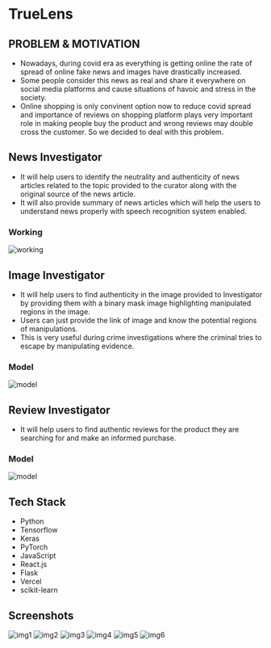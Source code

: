 # TrueLens

## PROBLEM & MOTIVATION 
- Nowadays, during covid era as everything is getting online the rate of spread of online fake news and images have drastically increased. 
- Some people consider this news as real and share it everywhere on social media platforms and cause situations of havoic and stress in the society.
- Online shopping is only convinent option now to reduce covid spread and importance of reviews on shopping platform plays very important role in making people buy the product and wrong reviews may double cross the customer. 
So we decided to deal with this problem.

## News Investigator
- It will help users to identify the neutrality and authenticity of news articles related to the topic provided to the curator along with the original source of the news article. 
- It will also provide summary of news articles which will help the users to understand news properly with speech recognition system enabled.

### Working
![working](https://github.com/Guardians-of-Engineering/hackofiesta2_DRDP/blob/main/images/Clean%20Bulletin%20Algorithm.png)

## Image Investigator
- It will help users to find authenticity in the image provided to Investigator by providing them with a binary mask image highlighting manipulated regions in the image.
- Users can just provide the link of image and know the potential regions of manipulations.
- This is very useful during crime investigations where the criminal tries to escape by manipulating evidence.

### Model
![model](https://github.com/Guardians-of-Engineering/hackofiesta2_DRDP/blob/main/images/Clean%20Image%20Model.png)

## Review Investigator
- It will help users to find authentic reviews for the product they are searching for and make an informed purchase.

### Model
![model](https://github.com/Guardians-of-Engineering/hackofiesta2_DRDP/blob/main/images/Clean%20Reviews%20Architecture.png)

## Tech Stack
- Python
- Tensorflow
- Keras
- PyTorch
- JavaScript
- React.js
- Flask
- Vercel
- scikit-learn

## Screenshots
![img1](https://github.com/Guardians-of-Engineering/Fake-Analyzer/blob/main/images/Home%20Page.jpeg)
![img2](https://github.com/Guardians-of-Engineering/Fake-Analyzer/blob/main/images/News%20Investigator%201.jpeg)
![img3](https://github.com/Guardians-of-Engineering/Fake-Analyzer/blob/main/images/News%20Investigator%202.jpeg)
![img4](https://github.com/Guardians-of-Engineering/Fake-Analyzer/blob/main/images/Image%20Investigator%202.jpeg)
![img5](https://github.com/Guardians-of-Engineering/Fake-Analyzer/blob/main/images/Image%20Investigator%201.jpeg)
![img6](https://github.com/Guardians-of-Engineering/Fake-Analyzer/blob/main/images/Review%20Investigator.jpeg)
